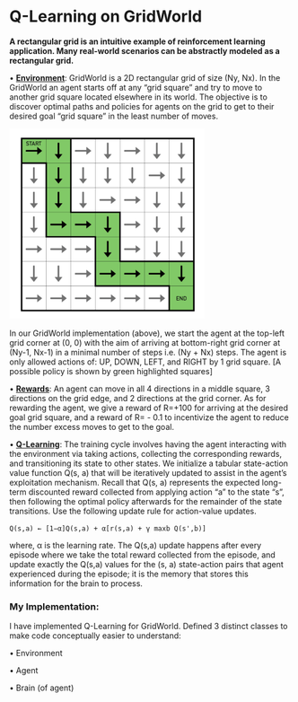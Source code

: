# Q-Learning on GridWorld

**A rectangular grid is an intuitive example
of reinforcement learning application. Many real-world scenarios can be abstractly modeled as a rectangular grid.**

• **<u>Environment</u>**: GridWorld is a 2D rectangular grid of size (Ny, Nx). In the
GridWorld an agent starts off at any “grid square” and try to move to another
grid square located elsewhere in its world. The objective is to discover optimal
paths and policies for agents on the grid to get to their desired goal “grid
square” in the least number of moves.

![GridWorld](/resources/GridWorld.png)

In our GridWorld implementation (above), we start the agent at the top-left
grid corner at (0, 0) with the aim of arriving at bottom-right grid corner at (Ny-1, Nx-1) in a minimal number of steps i.e. (Ny + Nx) steps. The agent is only
allowed actions of: UP, DOWN, LEFT, and RIGHT by 1 grid square. [A possible policy is shown by green highlighted squares]


• **<u>Rewards</u>**: An agent can move in all 4 directions in a middle square, 3
directions on the grid edge, and 2 directions at the grid corner. As for
rewarding the agent, we give a reward of R=+100 for arriving at the desired
goal grid square, and a reward of R= - 0.1 to incentivize the agent to reduce the
number excess moves to get to the goal.

• **<u>Q-Learning</u>**: The training cycle involves having the agent interacting with the
environment via taking actions, collecting the corresponding rewards, and
transitioning its state to other states. We initialize a tabular state-action value
function Q(s, a) that will be iteratively updated to assist in the agent’s
exploitation mechanism. Recall that Q(s, a) represents the expected long-term
discounted reward collected from applying action “a” to the state “s”, then
following the optimal policy afterwards for the remainder of the state
transitions.
Use the following update rule for action-value updates.

    Q(s,a) ← [1−α]Q(s,a) + α[r(s,a) + γ maxb Q(s',b)]

where, α is the learning rate.
The Q(s,a) update happens after every episode where we take the total reward
collected from the episode, and update exactly the Q(s,a) values for the (s, a)
state-action pairs that agent experienced during the episode; it is the memory
that stores this information for the brain to process.


### My Implementation:

I have implemented Q-Learning for GridWorld.
Defined 3 distinct classes to make code conceptually easier to
understand:

• Environment

• Agent

• Brain (of agent)